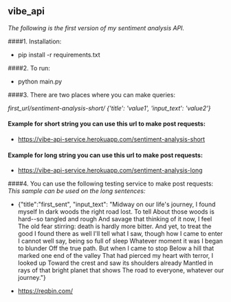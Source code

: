 ## vibe_api

*The following is the first version of my sentiment analysis API.*


####1.  Installation:

  - pip install -r requirements.txt
  
####2. To run:

  - python main.py
  
####3. There are two places where you can make queries:

 *first_url/sentiment-analysis-short/ {'title': 'value1', 'input_text': 'value2'}*
 
#### Example for short string you can use this url to make post requests:

 - https://vibe-api-service.herokuapp.com/sentiment-analysis-short
 
 
 
#### Example for long string you can use this url to make post requests:

 - https://vibe-api-service.herokuapp.com/sentiment-analysis-long
 
####4. You can use the following testing service to make post requests:
*This sample can be used on the long sentences:*
- {"title":"first_sent", "input_text": "Midway on our life's journey, I found myself In dark woods the right road lost. To tell About those woods is hard--so tangled and rough And savage that thinking of it now, I feel The old fear stirring: death is hardly more bitter. And yet, to treat the good I found there as well I'll tell what I saw, though how I came to enter I cannot well say, being so full of sleep Whatever moment it was I began to blunder Off the true path. But when I came to stop Below a hill that marked one end of the valley That had pierced my heart with terror, I looked up Toward the crest and saw its shoulders already Mantled in rays of that bright planet that shows The road to everyone, whatever our journey."}

- https://reqbin.com/
 



